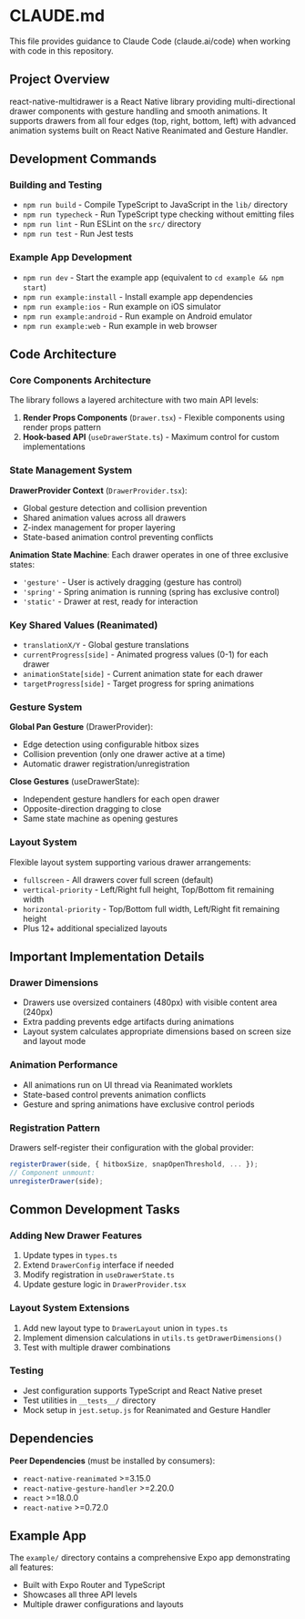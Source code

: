 # CLAUDE.md

This file provides guidance to Claude Code (claude.ai/code) when working with code in this repository.

## Project Overview

react-native-multidrawer is a React Native library providing multi-directional drawer components with gesture handling and smooth animations. It supports drawers from all four edges (top, right, bottom, left) with advanced animation systems built on React Native Reanimated and Gesture Handler.

## Development Commands

### Building and Testing
- `npm run build` - Compile TypeScript to JavaScript in the `lib/` directory
- `npm run typecheck` - Run TypeScript type checking without emitting files
- `npm run lint` - Run ESLint on the `src/` directory
- `npm run test` - Run Jest tests

### Example App Development
- `npm run dev` - Start the example app (equivalent to `cd example && npm start`)
- `npm run example:install` - Install example app dependencies
- `npm run example:ios` - Run example on iOS simulator
- `npm run example:android` - Run example on Android emulator
- `npm run example:web` - Run example in web browser

## Code Architecture

### Core Components Architecture

The library follows a layered architecture with two main API levels:

1. **Render Props Components** (`Drawer.tsx`) - Flexible components using render props pattern
2. **Hook-based API** (`useDrawerState.ts`) - Maximum control for custom implementations

### State Management System

**DrawerProvider Context** (`DrawerProvider.tsx`):
- Global gesture detection and collision prevention
- Shared animation values across all drawers
- Z-index management for proper layering
- State-based animation control preventing conflicts

**Animation State Machine**:
Each drawer operates in one of three exclusive states:
- `'gesture'` - User is actively dragging (gesture has control)
- `'spring'` - Spring animation is running (spring has exclusive control)
- `'static'` - Drawer at rest, ready for interaction

### Key Shared Values (Reanimated)
- `translationX/Y` - Global gesture translations
- `currentProgress[side]` - Animated progress values (0-1) for each drawer
- `animationState[side]` - Current animation state for each drawer
- `targetProgress[side]` - Target progress for spring animations

### Gesture System

**Global Pan Gesture** (DrawerProvider):
- Edge detection using configurable hitbox sizes
- Collision prevention (only one drawer active at a time)
- Automatic drawer registration/unregistration

**Close Gestures** (useDrawerState):
- Independent gesture handlers for each open drawer
- Opposite-direction dragging to close
- Same state machine as opening gestures

### Layout System

Flexible layout system supporting various drawer arrangements:
- `fullscreen` - All drawers cover full screen (default)
- `vertical-priority` - Left/Right full height, Top/Bottom fit remaining width
- `horizontal-priority` - Top/Bottom full width, Left/Right fit remaining height
- Plus 12+ additional specialized layouts

## Important Implementation Details

### Drawer Dimensions
- Drawers use oversized containers (480px) with visible content area (240px)
- Extra padding prevents edge artifacts during animations
- Layout system calculates appropriate dimensions based on screen size and layout mode

### Animation Performance
- All animations run on UI thread via Reanimated worklets
- State-based control prevents animation conflicts
- Gesture and spring animations have exclusive control periods

### Registration Pattern
Drawers self-register their configuration with the global provider:
```typescript
registerDrawer(side, { hitboxSize, snapOpenThreshold, ... });
// Component unmount:
unregisterDrawer(side);
```

## Common Development Tasks

### Adding New Drawer Features
1. Update types in `types.ts` 
2. Extend `DrawerConfig` interface if needed
3. Modify registration in `useDrawerState.ts`
4. Update gesture logic in `DrawerProvider.tsx`

### Layout System Extensions
1. Add new layout type to `DrawerLayout` union in `types.ts`
2. Implement dimension calculations in `utils.ts` `getDrawerDimensions()`
3. Test with multiple drawer combinations

### Testing
- Jest configuration supports TypeScript and React Native preset
- Test utilities in `__tests__/` directory
- Mock setup in `jest.setup.js` for Reanimated and Gesture Handler

## Dependencies

**Peer Dependencies** (must be installed by consumers):
- `react-native-reanimated` >=3.15.0
- `react-native-gesture-handler` >=2.20.0
- `react` >=18.0.0
- `react-native` >=0.72.0

## Example App

The `example/` directory contains a comprehensive Expo app demonstrating all features:
- Built with Expo Router and TypeScript
- Showcases all three API levels
- Multiple drawer configurations and layouts